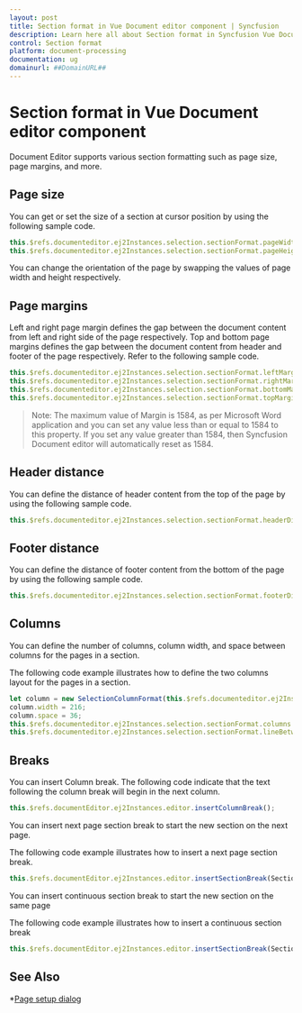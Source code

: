 ```yaml
---
layout: post
title: Section format in Vue Document editor component | Syncfusion
description: Learn here all about Section format in Syncfusion Vue Document editor component of Syncfusion Essential JS 2 and more.
control: Section format 
platform: document-processing
documentation: ug
domainurl: ##DomainURL##
---
```


# Section format in Vue Document editor component

Document Editor supports various section formatting such as page size, page margins, and more.

## Page size

You can get or set the size of a section at cursor position by using the following sample code.

```javascript
this.$refs.documenteditor.ej2Instances.selection.sectionFormat.pageWidth = 500;
this.$refs.documenteditor.ej2Instances.selection.sectionFormat.pageHeight = 600;
```

You can change the orientation of the page by swapping the values of page width and height respectively.

## Page margins

Left and right page margin defines the gap between the document content from left and right side of the page respectively. Top and bottom page margins defines the gap between the document content from header and footer of the page respectively.
Refer to the following sample code.

```javascript
this.$refs.documenteditor.ej2Instances.selection.sectionFormat.leftMargin = 10;
this.$refs.documenteditor.ej2Instances.selection.sectionFormat.rightMargin = 10;
this.$refs.documenteditor.ej2Instances.selection.sectionFormat.bottomMargin = 10;
this.$refs.documenteditor.ej2Instances.selection.sectionFormat.topMargin = 10;
```

>Note: The maximum value of Margin is 1584, as per Microsoft Word application and you can set any value less than or equal to 1584 to this property. If you set any value greater than 1584, then Syncfusion Document editor will automatically reset as 1584.

## Header distance

You can define the distance of header content from the top of the page by using the following sample code.

```javascript
this.$refs.documenteditor.ej2Instances.selection.sectionFormat.headerDistance = 72;
```

## Footer distance

You can define the distance of footer content from the bottom of the page by using the following sample code.

```javascript
this.$refs.documenteditor.ej2Instances.selection.sectionFormat.footerDistance = 72;
```

## Columns

You can define the number of columns, column width, and space between columns for the pages in a section.

The following code example illustrates how to define the two columns layout for the pages in a section.

```javascript
let column = new SelectionColumnFormat(this.$refs.documenteditor.ej2Instances.selection);
column.width = 216;
column.space = 36;
this.$refs.documenteditor.ej2Instances.selection.sectionFormat.columns = [column, column];
this.$refs.documenteditor.ej2Instances.selection.sectionFormat.lineBetweenColumns = true;
```

## Breaks

You can insert Column break. The following code indicate that the text following the column break will begin in the next column.

```javascript
this.$refs.documentEditor.ej2Instances.editor.insertColumnBreak();
```

You can insert next page section break to start the new section on the next page.

The following code example illustrates how to insert a next page section break.

```javascript
this.$refs.documentEditor.ej2Instances.editor.insertSectionBreak(SectionBreakType.NewPage);
```

You can insert continuous section break to start the new section on the same page

The following code example illustrates how to insert a continuous section break

```javascript
this.$refs.documentEditor.ej2Instances.editor.insertSectionBreak(SectionBreakType.Continuous);
```

## See Also

*[Page setup dialog](./dialog#page-setup-dialog)
